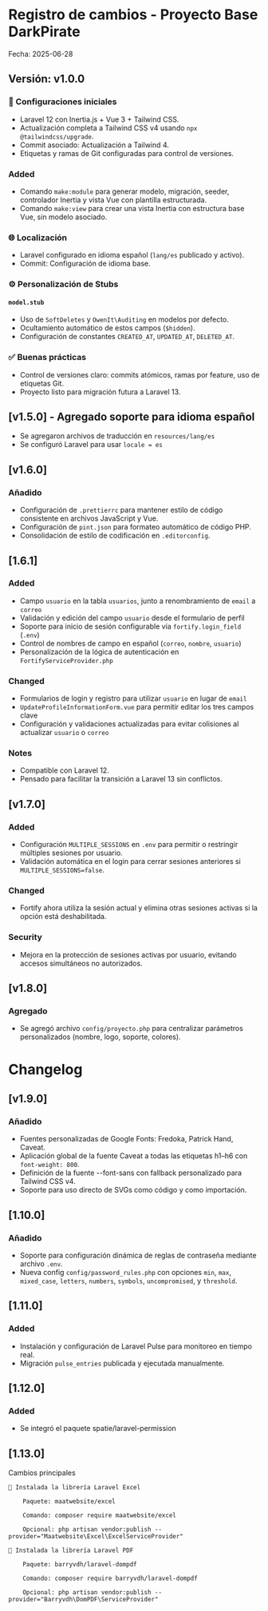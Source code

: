 # Registro de cambios - Proyecto Base DarkPirate

Fecha: 2025-06-28

## Versión: v1.0.0

### 🔧 Configuraciones iniciales

- Laravel 12 con Inertia.js + Vue 3 + Tailwind CSS.
- Actualización completa a Tailwind CSS v4 usando `npx @tailwindcss/upgrade`.
- Commit asociado: Actualización a Tailwind 4.
- Etiquetas y ramas de Git configuradas para control de versiones.

### Added

- Comando `make:module` para generar modelo, migración, seeder, controlador Inertia y vista Vue con plantilla estructurada.
- Comando `make:view` para crear una vista Inertia con estructura base Vue, sin modelo asociado.

### 🌐 Localización

- Laravel configurado en idioma español (`lang/es` publicado y activo).
- Commit: Configuración de idioma base.

### ⚙️ Personalización de Stubs

#### `model.stub`

- Uso de `SoftDeletes` y `OwenIt\Auditing` en modelos por defecto.
- Ocultamiento automático de estos campos (`$hidden`).
- Configuración de constantes `CREATED_AT`, `UPDATED_AT`, `DELETED_AT`.

### ✅ Buenas prácticas

- Control de versiones claro: commits atómicos, ramas por feature, uso de etiquetas Git.
- Proyecto listo para migración futura a Laravel 13.

## [v1.5.0] - Agregado soporte para idioma español
- Se agregaron archivos de traducción en `resources/lang/es`
- Se configuró Laravel para usar `locale = es`

## [v1.6.0]
### Añadido
- Configuración de `.prettierrc` para mantener estilo de código consistente en archivos JavaScript y Vue.
- Configuración de `pint.json` para formateo automático de código PHP.
- Consolidación de estilo de codificación en `.editorconfig`.

## [1.6.1]

### Added
- Campo `usuario` en la tabla `usuarios`, junto a renombramiento de `email` a `correo`
- Validación y edición del campo `usuario` desde el formulario de perfil
- Soporte para inicio de sesión configurable vía `fortify.login_field` (`.env`)
- Control de nombres de campo en español (`correo`, `nombre`, `usuario`)
- Personalización de la lógica de autenticación en `FortifyServiceProvider.php`

### Changed
- Formularios de login y registro para utilizar `usuario` en lugar de `email`
- `UpdateProfileInformationForm.vue` para permitir editar los tres campos clave
- Configuración y validaciones actualizadas para evitar colisiones al actualizar `usuario` o `correo`

### Notes
- Compatible con Laravel 12.
- Pensado para facilitar la transición a Laravel 13 sin conflictos.

## [v1.7.0]

### Added
- Configuración `MULTIPLE_SESSIONS` en `.env` para permitir o restringir múltiples sesiones por usuario.
- Validación automática en el login para cerrar sesiones anteriores si `MULTIPLE_SESSIONS=false`.

### Changed
- Fortify ahora utiliza la sesión actual y elimina otras sesiones activas si la opción está deshabilitada.

### Security
- Mejora en la protección de sesiones activas por usuario, evitando accesos simultáneos no autorizados.

## [v1.8.0]
### Agregado
- Se agregó archivo `config/proyecto.php` para centralizar parámetros personalizados (nombre, logo, soporte, colores).

# Changelog

## [v1.9.0]
### Añadido
- Fuentes personalizadas de Google Fonts: Fredoka, Patrick Hand, Caveat.
- Aplicación global de la fuente Caveat a todas las etiquetas h1–h6 con `font-weight: 800`.
- Definición de la fuente --font-sans con fallback personalizado para Tailwind CSS v4.
- Soporte para uso directo de SVGs como código y como importación.

## [1.10.0]
### Añadido
- Soporte para configuración dinámica de reglas de contraseña mediante archivo `.env`.
- Nueva config `config/password_rules.php` con opciones `min`, `max`, `mixed_case`, `letters`, `numbers`, `symbols`, `uncompromised`, y `threshold`.

## [1.11.0]
### Added
- Instalación y configuración de Laravel Pulse para monitoreo en tiempo real.
- Migración `pulse_entries` publicada y ejecutada manualmente.

## [1.12.0]
### Added
- Se integró el paquete spatie/laravel-permission

## [1.13.0]
 Cambios principales

    🔧 Instalada la librería Laravel Excel

        Paquete: maatwebsite/excel

        Comando: composer require maatwebsite/excel

        Opcional: php artisan vendor:publish --provider="Maatwebsite\Excel\ExcelServiceProvider"

    📄 Instalada la librería Laravel PDF

        Paquete: barryvdh/laravel-dompdf

        Comando: composer require barryvdh/laravel-dompdf

        Opcional: php artisan vendor:publish --provider="Barryvdh\DomPDF\ServiceProvider"
